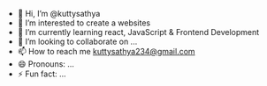 - 👋 Hi, I’m @kuttysathya
- 👀 I’m interested to create a websites
- 🌱 I’m currently learning react, JavaScript & Frontend Development
- 💞️ I’m looking to collaborate on ...
- 📫 How to reach me kuttysathya234@gmail.com
- 😄 Pronouns: ...
- ⚡ Fun fact: ...

<!---
kuttysathya/kuttysathya is a ✨ special ✨ repository because its `README.md` (this file) appears on your GitHub profile.
You can click the Preview link to take a look at your changes.
--->

